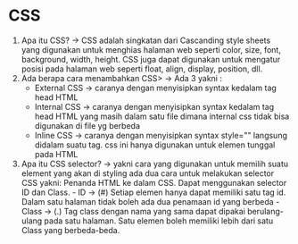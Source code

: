 # CSS 
1. Apa itu CSS? -> CSS adalah singkatan dari Cascanding style sheets yang digunakan untuk menghias halaman web seperti color, size, font, background, width, height. CSS juga dapat digunakan untuk mengatur posisi pada halaman web seperti float, align, display, position, dll.
2. Ada berapa cara menambahkan CSS> ->
    Ada 3 yakni : 
    - External CSS -> caranya dengan menyisipkan syntax <link rel="stylesheet" type="text/css" href="style.css"> kedalam tag head HTML
    - Internal CSS -> caranya dengan menyisipkan syntax <style> </style> kedalam tag head HTML yang masih dalam satu file dimana internal css tidak bisa digunakan di file yg berbeda
    - Inline CSS -> caranya dengan menyisipkan syntax style="" langsung didalam suatu tag. css ini hanya digunakan untuk elemen tunggal pada HTML
3. Apa itu CSS selector? -> yakni cara yang digunakan untuk memilih suatu element yang akan di styling
    ada dua cara untuk melakukan selector CSS yakni:
        Penanda HTML ke dalam CSS. Dapat menggunakan selector ID dan Class.
        - ID → (#) 
            Setiap elemen hanya dapat memiliki satu tag id. 
            Dalam satu halaman tidak boleh ada dua penamaan id yang berbeda
        - Class → (.)
            Tag class dengan nama yang sama dapat dipakai berulang-ulang pada satu halaman.
            Satu elemen boleh memiliki lebih dari satu Class yang berbeda-beda.
